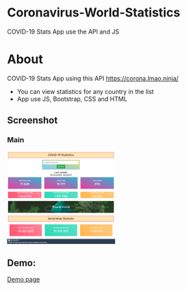 # Coronavirus-World-Statistics  
COVID-19 Stats App use the API and JS  

# About

COVID-19 Stats App using this API https://corona.lmao.ninja/

- You can view statistics for any country in the list
- App use JS, Bootstrap, CSS and HTML

## Screenshot

### Main  
<img src="https://github.com/Art3m198/Coronavirus-World-Statistics/blob/main/images/1.PNG" width="50%" height="50%">  


## Demo:

[Demo page](https://art3m198.github.io/Coronavirus-World-Statistics/)
